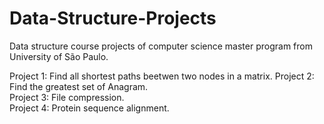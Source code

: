 # Data-Structure-Projects
Data structure course projects of computer science master program from University of São Paulo.

Project 1: Find all shortest paths beetwen two nodes in a matrix.
Project 2: Find the greatest set of Anagram. <br />
Project 3: File compression. <br />
Project 4: Protein sequence alignment. <br />
